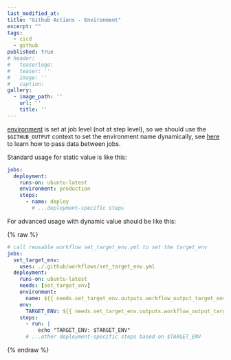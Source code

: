 ```yaml
---
last_modified_at:
title: "Github Actions - Environment"
excerpt: ""
tags:
  - cicd
  - github
published: true
# header:
#   teaserlogo:
#   teaser: ''
#   image: ''
#   caption:
gallery:
  - image_path: ''
    url: ''
    title: ''
---
```


[environment](https://docs.github.com/en/actions/deployment/targeting-different-environments/using-environments-for-deployment#using-an-environment) is set at job level (not at step level), so we should use the `$GITHUB_OUTPUT` context to set the environment name dynamically, see [here](https://copdips.com/2023/09/github-actions-variables.html#passing-variables) to learn how to pass data between jobs.

Standard usage for static value is like this:

```yaml
jobs:
  deployment:
    runs-on: ubuntu-latest
    environment: production
    steps:
      - name: deploy
        # ...deployment-specific steps
```

For advanced usage with dynamic value should be like this:

{% raw %}

```yaml
# call reusable workflow set_target_env.yml to set the target_env
jobs:
  set_target_env:
    uses: ./.github/workflows/set_target_env.yml
  deployment:
    runs-on: ubuntu-latest
    needs: [set_target_env]
    environment:
      name: ${{ needs.set_target_env.outputs.workflow_output_target_env }}
    env:
      TARGET_ENV: ${{ needs.set_target_env.outputs.workflow_output_target_env }}
    steps:
      - run: |
          echo "TARGET_ENV: $TARGET_ENV"
      # ...other deployment-specific steps based on $TARGET_ENV
```

{% endraw %}
